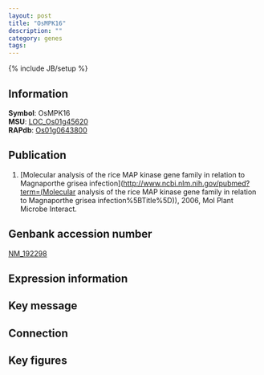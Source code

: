 ```yaml
---
layout: post
title: "OsMPK16"
description: ""
category: genes
tags: 
---
```

{% include JB/setup %}

## Information
__Symbol__: OsMPK16  
__MSU__: [LOC_Os01g45620](http://rice.plantbiology.msu.edu/cgi-bin/ORF_infopage.cgi?orf=LOC_Os01g45620)  
__RAPdb__: [Os01g0643800](http://rapdb.dna.affrc.go.jp/viewer/gbrowse_details/irgsp1?name=Os01g0643800)  

## Publication
1. [Molecular analysis of the rice MAP kinase gene family in relation to Magnaporthe grisea infection](http://www.ncbi.nlm.nih.gov/pubmed?term=(Molecular analysis of the rice MAP kinase gene family in relation to Magnaporthe grisea infection%5BTitle%5D)), 2006, Mol Plant Microbe Interact.

## Genbank accession number
[NM_192298](http://www.ncbi.nlm.nih.gov/nuccore/NM_192298)

## Expression information

## Key message

## Connection

## Key figures


